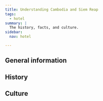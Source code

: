 ```yaml
---
title: Understanding Cambodia and Siem Reap
tags:
  - hotel
summary: |
  The history, facts, and culture.
sidebar:
  nav: hotel

---
```


## General information

## History

## Culture
